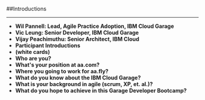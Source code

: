 <!-- .slide: data-background="resources/footer.svg" data-background-size="contain" data-background-position="bottom"  -->

##Introductions
- - -
* **Wil Pannell: Lead, Agile Practice Adoption, IBM Cloud Garage** <!-- .element: style="color:maroon" -->
* **Vic Leung: Senior Developer, IBM Cloud Garage** <!-- .element: class="fragment"; style="color:maroon" -->
* **Vijay Peachimuthu: Senior Architect, IBM Cloud** <!-- .element: class="fragment"; style="color:maroon" -->
* **Participant Introductions**  <!-- .element: class="fragment"; style="color:maroon" -->
* **(white cards)**  <!-- .element: class="fragment"; style="color:grey" -->
* **Who are you?**  <!-- .element: class="fragment"; style="color:navy" -->
* **What's your position at aa.com?**  <!-- .element: class="fragment"; style="color:navy" -->
* **Where you going to work for aa.fly?**  <!-- .element: class="fragment"; style="color:navy" -->
* **What do you know about the IBM Cloud Garage?**  <!-- .element: class="fragment"; style="color:navy" -->
* **What is your background in agile (scrum, XP, et. al.)?**  <!-- .element: class="fragment"; style="color:navy" -->
* **What do you hope to achieve in this Garage Developer Bootcamp?**  <!-- .element: class="fragment"; style="color:navy" -->
<br/>
<br/>
<br/>
<br/>
<br/>
<br/>
<br/>
<br/>
<br/>
<br/>
<br/>
<br/>
<br/>
<br/>
<br/>
<br/>
<br/>
<br/>
<br/>
<br/>
<br/>
<br/>
<br/>
<br/>
<br/>
<br/>
<br/>
<br/>
<br/>
<br/>
<aside class="notes">
</aside>


